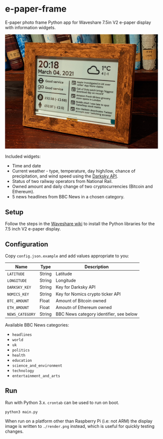 # e-paper-frame

E-paper photo frame Python app for Waveshare 7.5in V2 e-paper display with
information widgets.

![](photo.jpg)

Included widgets:

* Time and date
* Current weather - type, temperature, day high/low, chance of precipitation,
  and wind speed using the [Darksky API](https://darksky.net/dev).
* Status of two railway operators from National Rail.
* Owned amount and daily change of two cryptocurrencies (Bitcoin and Ethereum).
* 5 news headlines from BBC News in a chosen category.


## Setup

Follow the steps in the
[Waveshare wiki](www.waveshare.com/wiki/7.5inch_e-Paper_HAT) to install the
Python libraries for the 7.5 inch V2 e-paper display.


## Configuration

Copy `config.json.example` and add values appropriate to you:

| Name | Type | Description |
|------|------|-------------|
| `LATITUDE` | String | Latitude |
| `LONGITUDE` | String | Longitude |
| `DARKSKY_KEY` | String | Key for Darksky API |
| `NOMICS_KEY` | String | Key for Nomics crypto ticker API |
| `BTC_AMOUNT` | Float | Amount of Bitcoin owned |
| `ETH_AMOUNT` | Float | Amoutn of Ethereum owned |
| `NEWS_CATEGORY` | String | BBC News category identifier, see below |

Available BBC News categories:

* `headlines`
* `world`
* `uk`
* `politics`
* `health`
* `education`
* `science_and_environment`
* `technology`
* `entertainment_and_arts`


## Run

Run with Python 3.x. `crontab` can be used to run on boot.

```shell
python3 main.py
```

When run on a platform other than Raspberry Pi (i.e: not ARM) the display image
is written to `./render.png` instead, which is useful for quickly testing
changes.
